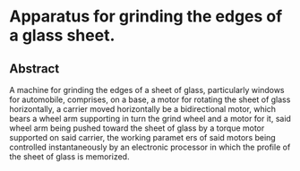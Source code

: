 # Apparatus for grinding the edges of a glass sheet.

## Abstract
A machine for grinding the edges of a sheet of glass, particularly windows for automobile, comprises, on a base, a motor for rotating the sheet of glass horizontally, a carrier moved horizontally be a bidirectional motor, which bears a wheel arm supporting in turn the grind wheel and a motor for it, said wheel arm being pushed toward the sheet of glass by a torque motor supported on said carrier, the working paramet ers of said motors being controlled instantaneously by an electronic processor in which the profile of the sheet of glass is memorized.